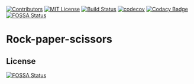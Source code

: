 [![Contributors][contributors-shield]][contributors-url]
[![MIT License][license-shield]][license-url]
[![Build Status][build-shield]][build-url]
[![codecov][codecov-shield]][codecov-url]
[![Codacy Badge][codacy-shield]][codacy-url]
[![FOSSA Status](https://app.fossa.com/api/projects/git%2Bgithub.com%2FMathiasReker%2FRock-paper-scissors.svg?type=shield)](https://app.fossa.com/projects/git%2Bgithub.com%2FMathiasReker%2FRock-paper-scissors?ref=badge_shield)

# Rock-paper-scissors

[contributors-shield]: https://img.shields.io/github/contributors/MathiasReker/Rock-paper-scissors.svg

[contributors-url]: https://github.com/MathiasReker/Rock-paper-scissors/graphs/contributors

[license-shield]: https://img.shields.io/github/license/MathiasReker/Rock-paper-scissors.svg

[license-url]: https://github.com/MathiasReker/Rock-paper-scissors/blob/develop/LICENSE

[build-shield]: https://travis-ci.com/MathiasReker/Rock-paper-scissors.svg?branch=develop

[build-url]: https://travis-ci.com/MathiasReker/Rock-paper-scissors

[codecov-shield]: https://codecov.io/gh/MathiasReker/Rock-paper-scissors/branch/develop/graph/badge.svg?token=Y1CGFZUB9O

[codecov-url]: https://codecov.io/gh/MathiasReker/Rock-paper-scissors

[codacy-shield]: https://app.codacy.com/project/badge/Grade/66d7adf901b9461d83ee72be9db56460

[codacy-url]: https://www.codacy.com/gh/MathiasReker/Rock-paper-scissors/dashboard?utm_source=github.com&amp;utm_medium=referral&amp;utm_content=MathiasReker/Rock-paper-scissors&amp;utm_campaign=Badge_Grade


## License
[![FOSSA Status](https://app.fossa.com/api/projects/git%2Bgithub.com%2FMathiasReker%2FRock-paper-scissors.svg?type=large)](https://app.fossa.com/projects/git%2Bgithub.com%2FMathiasReker%2FRock-paper-scissors?ref=badge_large)